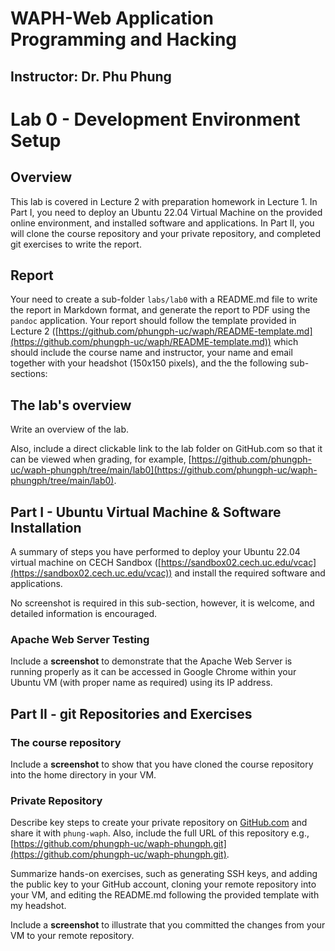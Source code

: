 # WAPH-Web Application Programming and Hacking

## Instructor: Dr. Phu Phung

# Lab 0 - Development Environment Setup 

## Overview 

This lab is covered in Lecture 2 with preparation homework in Lecture 1. In Part I, you need to deploy an Ubuntu 22.04 Virtual Machine on the provided online environment, and installed software and applications. In Part II, you will clone the course repository and your private repository, and completed git exercises to write the report. 


## Report 

Your need to create a sub-folder `labs/lab0` with a README.md file to write the report in Markdown format, and generate the report to PDF using the `pandoc` application. Your report should follow the template provided in Lecture 2 ([https://github.com/phungph-uc/waph/README-template.md](https://github.com/phungph-uc/waph/README-template.md)) which should include the course name and instructor, your name and email together with your headshot (150x150 pixels), and the the following sub-sections:

## The lab's overview

Write an overview of the lab.

Also, include a direct clickable link to the lab folder on GitHub.com so that it can be viewed when grading, for example,  [https://github.com/phungph-uc/waph-phungph/tree/main/lab0](https://github.com/phungph-uc/waph-phungph/tree/main/lab0).


## Part I - Ubuntu Virtual Machine & Software Installation

A summary of steps you have performed to deploy your Ubuntu 22.04 virtual machine on CECH Sandbox ([https://sandbox02.cech.uc.edu/vcac](https://sandbox02.cech.uc.edu/vcac)) and install the required software and applications. 

No screenshot is required in this sub-section, however, it is welcome, and detailed information is encouraged.

### Apache Web Server Testing

Include a **screenshot** to demonstrate that the Apache Web Server is running properly as it can be accessed in Google Chrome within your Ubuntu VM (with proper name as required) using its IP address.


## Part II - git Repositories and Exercises

### The course repository

Include a **screenshot** to show that you have cloned the course repository into the home directory in your VM.

### Private Repository

Describe key steps to create your private repository on [GitHub.com](https://github.com) and share it with `phung-waph`. Also, include the full URL of this repository e.g., [https://github.com/phungph-uc/waph-phungph.git](https://github.com/phungph-uc/waph-phungph.git).

Summarize hands-on exercises, such as generating SSH keys, and adding the public key to your GitHub account, cloning your remote repository into your VM, and editing the README.md following the provided template with my headshot.

Include a **screenshot** to illustrate that you committed the changes from your VM to your remote repository.
